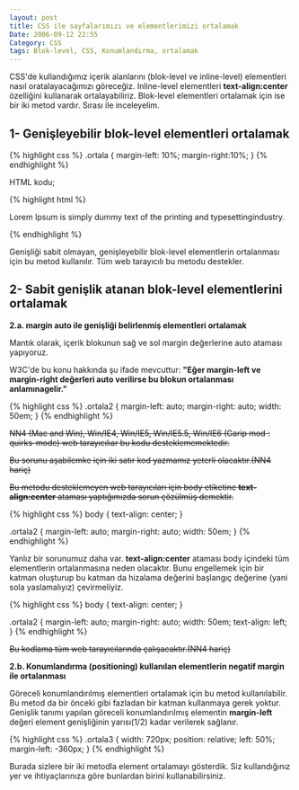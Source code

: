 ```yaml
---
layout: post
title: CSS ile sayfalarımızı ve elementlerimizi ortalamak
Date: 2006-09-12 22:55
Category: CSS
tags: Blok-level, CSS, Konumlandırma, ortalamak
---
```


CSS'de kullandığımız içerik alanlarını (blok-level ve inline-level) elementleri nasıl oratalayacağımızı göreceğiz. Inline-level elementleri **text-align:center** özelliğini kullanarak ortalayabiliriz. Blok-level elementleri ortalamak için ise bir iki metod vardır. Sırası ile inceleyelim.

## 1- Genişleyebilir blok-level elementleri ortalamak

{% highlight css %}
.ortala {
  margin-left: 10%;
  margin-right:10%;
}
{% endhighlight %}

HTML kodu;

{% highlight html %}
<p class="ortala">Lorem Ipsum is simply dummy text of the printing and typesettingindustry. </p>
{% endhighlight %}

Genişliği sabit olmayan, genişleyebilir blok-level elementlerin ortalanması için bu metod kullanılır. Tüm web tarayıcılı bu metodu destekler.

## 2- Sabit genişlik atanan blok-level elementlerini ortalamak

**2.a. margin auto ile genişliği belirlenmiş elementleri ortalamak**

Mantık olarak, içerik blokunun sağ ve sol margin değerlerine auto ataması yapıyoruz.

W3C'de bu konu hakkında şu ifade mevcuttur: **"Eğer margin-left ve margin-right değerleri auto verilirse bu blokun ortalanması anlamınagelir."**

{% highlight css %}
.ortala2 {
  margin-left: auto;
  margin-right: auto;
  width: 50em;
}
{% endhighlight %}

<s>NN4 (Mac and Win), Win/IE4, Win/IE5, Win/IE5.5, Win/IE6 (Garip mod : quirks-mode) web tarayıcılıar bu kodu desteklememektedir.</s>

<s>Bu sorunu aşabilemke için iki satır kod yazmamız yeterli olacaktır.(NN4 hariç)</s>

<s>Bu metodu desteklemeyen web tarayıcıları için body etiketine **text-align:center** ataması yaptığımızda sorun çözülmüş demektir.</s>

{% highlight css %}
body {
  text-align: center;
}

.ortala2 {
  margin-left: auto;
  margin-right: auto;
  width: 50em;
}
{% endhighlight %}

Yanlız bir sorunumuz daha var. **text-align:center** ataması body içindeki tüm elementlerin ortalanmasına neden olacaktır. Bunu engellemek için bir katman oluşturup bu katman da hizalama değerini başlangıç değerine (yani sola yaslamalıyız) çevirmeliyiz.

{% highlight css %}
body {
  text-align: center;
}

.ortala2 {
  margin-left: auto;
  margin-right: auto;
  width: 50em;
  text-align: left;
}
{% endhighlight %}

<s>Bu kodlama tüm web tarayıcılarında çalışacaktır.(NN4 hariç)</s>

**2.b. Konumlandırma (positioning) kullanılan elementlerin negatif margin ile ortalanması**

Göreceli konumlandırılmış elementleri ortalamak için bu metod kullanılabilir. Bu metod da bir önceki gibi fazladan bir katman kullanmaya gerek yoktur. Genişlik tanımı yapılan göreceli konumlandırılmış elementin **margin-left** değeri element genişliğinin yarısı(1/2) kadar verilerek sağlanır.

{% highlight css %}
.ortala3 {
  width: 720px;
  position: relative;
  left: 50%;
  margin-left: -360px;
}
{% endhighlight %}

Burada sizlere bir iki metodla element ortalamayı gösterdik. Siz kullandığınız yer ve ihtiyaçlarınıza göre bunlardan birini
kullanabilirsiniz.